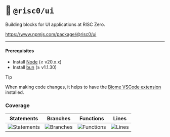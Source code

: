 # 🎨 `@risc0/ui`

Building blocks for UI applications at RISC Zero.

https://www.npmjs.com/package/@risc0/ui

---

#### Prerequisites

- Install [Node](https://nodejs.org/en) (≥ v20.x.x)
- Install [bun](https://bun.sh/) (≥ v1.1.30)

> [!TIP]  
> When making code changes, it helps to have the [Biome VSCode extension](https://marketplace.visualstudio.com/items?itemName=biomejs.biome) installed.

### Coverage 

| Statements                  | Branches                | Functions                 | Lines             |
| --------------------------- | ----------------------- | ------------------------- | ----------------- |
| ![Statements](https://img.shields.io/badge/statements-40.43%25-red.svg?style=flat) | ![Branches](https://img.shields.io/badge/branches-78.57%25-red.svg?style=flat) | ![Functions](https://img.shields.io/badge/functions-72.09%25-red.svg?style=flat) | ![Lines](https://img.shields.io/badge/lines-40.43%25-red.svg?style=flat) |

